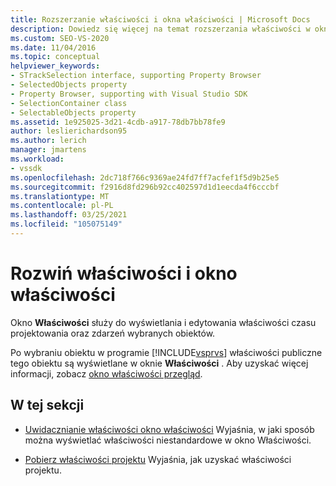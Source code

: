 ```yaml
---
title: Rozszerzanie właściwości i okna właściwości | Microsoft Docs
description: Dowiedz się więcej na temat rozszerzania właściwości w okno Właściwości, które służą do wyświetlania i edytowania właściwości czasu projektowania oraz zdarzeń wybranych obiektów.
ms.custom: SEO-VS-2020
ms.date: 11/04/2016
ms.topic: conceptual
helpviewer_keywords:
- STrackSelection interface, supporting Property Browser
- SelectedObjects property
- Property Browser, supporting with Visual Studio SDK
- SelectionContainer class
- SelectableObjects property
ms.assetid: 1e925025-3d21-4cdb-a917-78db7bb78fe9
author: leslierichardson95
ms.author: lerich
manager: jmartens
ms.workload:
- vssdk
ms.openlocfilehash: 2dc718f766c9369ae24fd7ff7acfef1f5d9b25e5
ms.sourcegitcommit: f2916d8fd296b92cc402597d1d1eecda4f6cccbf
ms.translationtype: MT
ms.contentlocale: pl-PL
ms.lasthandoff: 03/25/2021
ms.locfileid: "105075149"
---
```

# <a name="extend-properties-and-the-property-window"></a>Rozwiń właściwości i okno właściwości
Okno **Właściwości** służy do wyświetlania i edytowania właściwości czasu projektowania oraz zdarzeń wybranych obiektów.

 Po wybraniu obiektu w programie [!INCLUDE[vsprvs](../code-quality/includes/vsprvs_md.md)] właściwości publiczne tego obiektu są wyświetlane w oknie **Właściwości** . Aby uzyskać więcej informacji, zobacz [okno właściwości przegląd](../extensibility/internals/properties-window-overview.md).

## <a name="in-this-section"></a>W tej sekcji
- [Uwidacznianie właściwości okno właściwości](../extensibility/exposing-properties-to-the-properties-window.md) Wyjaśnia, w jaki sposób można wyświetlać właściwości niestandardowe w okno Właściwości.

- [Pobierz właściwości projektu](../extensibility/getting-project-properties.md) Wyjaśnia, jak uzyskać właściwości projektu.
